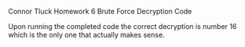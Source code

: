 Connor Tluck
Homework 6 
Brute Force Decryption Code


Upon running the completed code the correct decryption is number 16 which is the only one that actually makes sense. 
